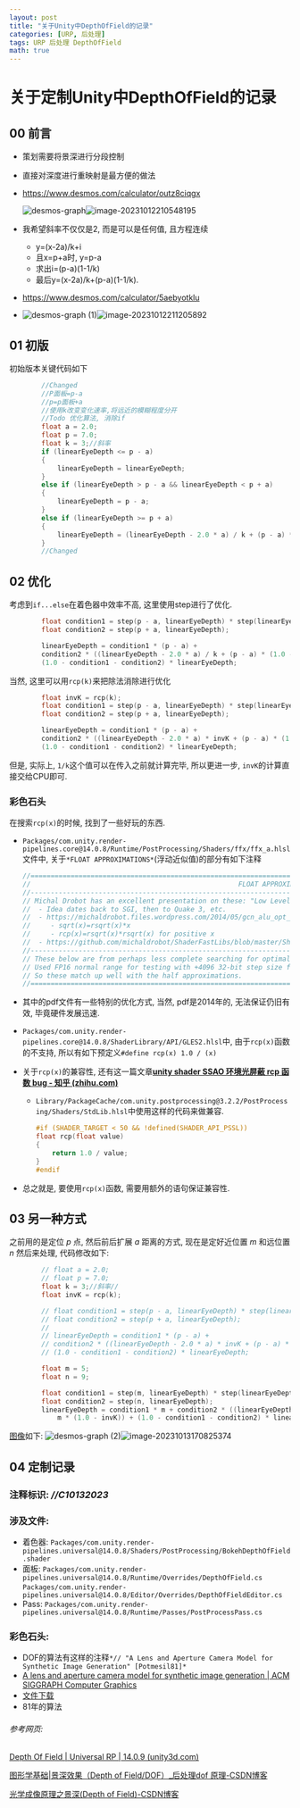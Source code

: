 ```yaml
---
layout: post
title: "关于Unity中DepthOfField的记录"
categories: [URP, 后处理]
tags: URP 后处理 DepthOfField
math: true
---
```


# 关于定制Unity中DepthOfField的记录

## 00 前言

- 策划需要将景深进行分段控制

- 直接对深度进行重映射是最方便的做法

- https://www.desmos.com/calculator/outz8ciqgx

  ![desmos-graph](/assets/image/desmos-graph.png)![image-20231012210548195](/assets/image/image-20231012210548195.png)

- 我希望斜率不仅仅是2, 而是可以是任何值, 且方程连续
  - y=(x-2a)/k+i
  - 且x=p+a时, y=p-a
  - 求出i=(p-a)(1-1/k)
  - 最后y=(x-2a)/k+(p-a)(1-1/k).
- https://www.desmos.com/calculator/5aebyotklu
- ![desmos-graph (1)](/assets/image/desmos-graph_1.png)![image-20231012211205892](/assets/image/image-20231012211205892.png)

## 01 初版

初始版本关键代码如下

```c++
        //Changed
        //P面板=p-a
        //p=p面板+a
        //使用k改变变化速率,将远近的模糊程度分开
        //Todo 优化算法, 消除if
        float a = 2.0;
        float p = 7.0;
        float k = 3;//斜率
        if (linearEyeDepth <= p - a)
        {
            linearEyeDepth = linearEyeDepth;
        }
        else if (linearEyeDepth > p - a && linearEyeDepth < p + a)
        {
            linearEyeDepth = p - a;
        }
        else if (linearEyeDepth >= p + a)
        {
            linearEyeDepth = (linearEyeDepth - 2.0 * a) / k + (p - a) * (1.0 - 1 / k);
        }
        //Changed
```

## 02 优化

考虑到```if...else```在着色器中效率不高, 这里使用step进行了优化.

```c++
        float condition1 = step(p - a, linearEyeDepth) * step(linearEyeDepth, p + a);
        float condition2 = step(p + a, linearEyeDepth);

        linearEyeDepth = condition1 * (p - a) +
        condition2 * ((linearEyeDepth - 2.0 * a) / k + (p - a) * (1.0 - 1 / k)) +
        (1.0 - condition1 - condition2) * linearEyeDepth;
```

当然, 这里可以用```rcp(k)```来把除法消除进行优化

```c++
        float invK = rcp(k);
        float condition1 = step(p - a, linearEyeDepth) * step(linearEyeDepth, p + a);
        float condition2 = step(p + a, linearEyeDepth);

        linearEyeDepth = condition1 * (p - a) +
        condition2 * ((linearEyeDepth - 2.0 * a) * invK + (p - a) * (1.0 - invK)) +
        (1.0 - condition1 - condition2) * linearEyeDepth;
```

但是, 实际上, ```1/k```这个值可以在传入之前就计算完毕, 所以更进一步, ```invK```的计算直接交给CPU即可.

### 彩色石头

在搜索```rcp(x)```的时候, 找到了一些好玩的东西.

- ```Packages/com.unity.render-pipelines.core@14.0.8/Runtime/PostProcessing/Shaders/ffx/ffx_a.hlsl```文件中, 关于```*FLOAT APPROXIMATIONS*```(浮动近似值)的部分有如下注释

  ```c++
  //==============================================================================================================================
  //                                                    FLOAT APPROXIMATIONS
  //------------------------------------------------------------------------------------------------------------------------------
  // Michal Drobot has an excellent presentation on these: "Low Level Optimizations For GCN",
  //  - Idea dates back to SGI, then to Quake 3, etc.
  //  - https://michaldrobot.files.wordpress.com/2014/05/gcn_alu_opt_digitaldragons2014.pdf
  //     - sqrt(x)=rsqrt(x)*x
  //     - rcp(x)=rsqrt(x)*rsqrt(x) for positive x
  //  - https://github.com/michaldrobot/ShaderFastLibs/blob/master/ShaderFastMathLib.h
  //------------------------------------------------------------------------------------------------------------------------------
  // These below are from perhaps less complete searching for optimal.
  // Used FP16 normal range for testing with +4096 32-bit step size for sampling error.
  // So these match up well with the half approximations.
  //==============================================================================================================================
  ```

- 其中的pdf文件有一些特别的优化方式, 当然, pdf是2014年的, 无法保证仍旧有效, 毕竟硬件发展迅速.

- ```Packages/com.unity.render-pipelines.core@14.0.8/ShaderLibrary/API/GLES2.hlsl```中, 由于```rcp(x)```函数的不支持, 所以有如下预定义```#define rcp(x) 1.0 / (x)```

- 关于```rcp(x)```的兼容性, 还有这一篇文章[**unity shader SSAO 环境光屏蔽 rcp 函数 bug - 知乎 (zhihu.com)**](https://zhuanlan.zhihu.com/p/489666024)

  - ```Library/PackageCache/com.unity.postprocessing@3.2.2/PostProcessing/Shaders/StdLib.hlsl```中使用这样的代码来做兼容.

    ```c++
    #if (SHADER_TARGET < 50 && !defined(SHADER_API_PSSL))
    float rcp(float value)
    {
        return 1.0 / value;
    }
    #endif
    ```

- 总之就是, 要使用```rcp(x)```函数, 需要用额外的语句保证兼容性.


## 03 另一种方式

之前用的是定位 $p$ 点, 然后前后扩展 $a$ 距离的方式, 现在是定好近位置 $m$ 和远位置 $n$ 然后来处理, 代码修改如下:
```c++
        // float a = 2.0;
        // float p = 7.0;        
        float k = 3;//斜率//
        float invK = rcp(k);

        // float condition1 = step(p - a, linearEyeDepth) * step(linearEyeDepth, p + a);
        // float condition2 = step(p + a, linearEyeDepth);
        //
        // linearEyeDepth = condition1 * (p - a) +
        // condition2 * ((linearEyeDepth - 2.0 * a) * invK + (p - a) * (1.0 - invK)) +
        // (1.0 - condition1 - condition2) * linearEyeDepth;

        float m = 5;
        float n = 9;

        float condition1 = step(m, linearEyeDepth) * step(linearEyeDepth, n);
        float condition2 = step(n, linearEyeDepth);
        linearEyeDepth = condition1 * m + condition2 * ((linearEyeDepth - (n - m)) * invK +
            m * (1.0 - invK)) + (1.0 - condition1 - condition2) * linearEyeDepth;
```

[图像](https://www.desmos.com/calculator/ojdhutm9gs)如下:
![desmos-graph (2)](/assets/image/desmos-graph_2.png)![image-20231013170825374](/assets/image/image-20231013170825374.png)

## 04 定制记录

### 注释标识: *//C10132023*

### 涉及文件:

- 着色器: 
  ```Packages/com.unity.render-pipelines.universal@14.0.8/Shaders/PostProcessing/BokehDepthOfField.shader```
- 面板: 
  ```Packages/com.unity.render-pipelines.universal@14.0.8/Runtime/Overrides/DepthOfField.cs```
  ```Packages/com.unity.render-pipelines.universal@14.0.8/Editor/Overrides/DepthOfFieldEditor.cs```
- Pass:
  ```Packages/com.unity.render-pipelines.universal@14.0.8/Runtime/Passes/PostProcessPass.cs```

### 彩色石头:

- DOF的算法有这样的注释```*// "A Lens and Aperture Camera Model for Synthetic Image Generation" [Potmesil81]*```
- [A lens and aperture camera model for synthetic image generation | ACM SIGGRAPH Computer Graphics](https://dl.acm.org/doi/10.1145/965161.806818)
- [文件下载](https://dl.acm.org/doi/pdf/10.1145/965161.806818)
- 81年的算法

###### 参考网页: 

[Depth Of Field | Universal RP \| 14.0.9 (unity3d.com)](https://docs.unity3d.com/Packages/com.unity.render-pipelines.universal@14.0/manual/post-processing-depth-of-field.html)

[图形学基础\|景深效果（Depth of Field/DOF）_后处理dof 原理-CSDN博客](https://blog.csdn.net/qjh5606/article/details/118960868)

[光学成像原理之景深(Depth of Field)-CSDN博客](https://blog.csdn.net/mingjinliu/article/details/103648118)

